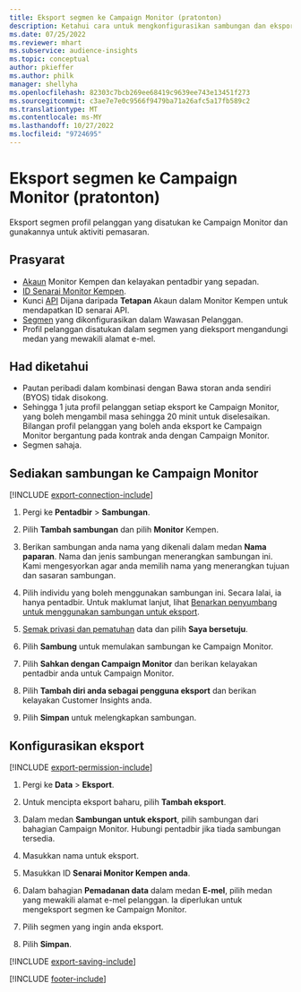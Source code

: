 ```yaml
---
title: Eksport segmen ke Campaign Monitor (pratonton)
description: Ketahui cara untuk mengkonfigurasikan sambungan dan eksport ke Campaign Monitor.
ms.date: 07/25/2022
ms.reviewer: mhart
ms.subservice: audience-insights
ms.topic: conceptual
author: pkieffer
ms.author: philk
manager: shellyha
ms.openlocfilehash: 82303c7bcb269ee68419c9639ee743e13451f273
ms.sourcegitcommit: c3ae7e7e0c9566f9479ba71a26afc5a17fb589c2
ms.translationtype: MT
ms.contentlocale: ms-MY
ms.lasthandoff: 10/27/2022
ms.locfileid: "9724695"
---
```

# <a name="export-segments-to-campaign-monitor-preview"></a>Eksport segmen ke Campaign Monitor (pratonton)

Eksport segmen profil pelanggan yang disatukan ke Campaign Monitor dan gunakannya untuk aktiviti pemasaran.

## <a name="prerequisites"></a>Prasyarat

- [Akaun](https://www.campaignmonitor.com/) Monitor Kempen dan kelayakan pentadbir yang sepadan.
- [ID Senarai Monitor Kempen](https://www.campaignmonitor.com/api/getting-started/#your-list-id).
- Kunci [API](https://www.campaignmonitor.com/api/getting-started/) Dijana daripada **Tetapan** Akaun dalam Monitor Kempen untuk mendapatkan ID senarai API.
- [Segmen](segments.md) yang dikonfigurasikan dalam Wawasan Pelanggan.
- Profil pelanggan disatukan dalam segmen yang dieksport mengandungi medan yang mewakili alamat e-mel.

## <a name="known-limitations"></a>Had diketahui

- Pautan peribadi dalam kombinasi dengan Bawa storan anda sendiri (BYOS) tidak disokong.
- Sehingga 1 juta profil pelanggan setiap eksport ke Campaign Monitor, yang boleh mengambil masa sehingga 20 minit untuk diselesaikan. Bilangan profil pelanggan yang boleh anda eksport ke Campaign Monitor bergantung pada kontrak anda dengan Campaign Monitor.
- Segmen sahaja.

## <a name="set-up-connection-to-campaign-monitor"></a>Sediakan sambungan ke Campaign Monitor

[!INCLUDE [export-connection-include](includes/export-connection-admn.md)]

1. Pergi ke **Pentadbir** > **Sambungan**.

1. Pilih **Tambah sambungan** dan pilih **Monitor** Kempen.

1. Berikan sambungan anda nama yang dikenali dalam medan **Nama paparan**. Nama dan jenis sambungan menerangkan sambungan ini. Kami mengesyorkan agar anda memilih nama yang menerangkan tujuan dan sasaran sambungan.

1. Pilih individu yang boleh menggunakan sambungan ini. Secara lalai, ia hanya pentadbir. Untuk maklumat lanjut, lihat [Benarkan penyumbang untuk menggunakan sambungan untuk eksport](connections.md#allow-contributors-to-use-a-connection-for-exports).

1. [Semak privasi dan pematuhan](connections.md#data-privacy-and-compliance) data dan pilih **Saya bersetuju**.

1. Pilih **Sambung** untuk memulakan sambungan ke Campaign Monitor.

1. Pilih **Sahkan dengan Campaign Monitor** dan berikan kelayakan pentadbir anda untuk Campaign Monitor.

1. Pilih **Tambah diri anda sebagai pengguna eksport** dan berikan kelayakan Customer Insights anda.

1. Pilih **Simpan** untuk melengkapkan sambungan.

## <a name="configure-an-export"></a>Konfigurasikan eksport

[!INCLUDE [export-permission-include](includes/export-permission.md)]

1. Pergi ke **Data** > **Eksport**.

1. Untuk mencipta eksport baharu, pilih **Tambah eksport**.

1. Dalam medan **Sambungan untuk eksport**, pilih sambungan dari bahagian Campaign Monitor. Hubungi pentadbir jika tiada sambungan tersedia.

1. Masukkan nama untuk eksport.

1. Masukkan ID **Senarai Monitor Kempen anda**.

1. Dalam bahagian **Pemadanan data** dalam medan **E-mel**, pilih medan yang mewakili alamat e-mel pelanggan. Ia diperlukan untuk mengeksport segmen ke Campaign Monitor.

1. Pilih segmen yang ingin anda eksport.

1. Pilih **Simpan**.

[!INCLUDE [export-saving-include](includes/export-saving.md)]

[!INCLUDE [footer-include](includes/footer-banner.md)]
